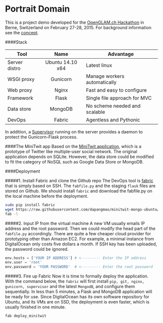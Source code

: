 # Portrait Domain

This is a project demo developed for the [OpenGLAM.ch Hackathon](http://openglam.ch) in Berne, Switzerland on February 27-28, 2015. For background information see the [concept](https://docs.google.com/document/d/1qBTeD2aGTcyGEKOV28KBpriDiGb5BBiKpRs48SAEB3w/edit?usp=sharing).

####Stack

| Tool   |      Name      |  Advantage |
|----------|:-------------:|------|
| Server distro |  Ubuntu 14.10 x64 | Latest linux |
| WSGI proxy |    Gunicorn   |   Manage workers automatically |
| Web proxy | Nginx |    Fast and easy to configure|
| Framework | Flask |Single file approach for MVC |
| Data store | MongoDB | No scheme needed and scalable|
| DevOps | Fabric | Agentless and Pythonic  |

In addition, a [Supervisor](http://supervisord.org/) running on the server provides a daemon to protect the Gunicorn-Flask process. 

####The MiniTwit app
Based on the [MiniTwit application](https://github.com/mitsuhiko/flask/tree/master/examples/minitwit), which is a prototype of Twitter like multiple-user social network. The original application depends on SQLite. However, the data store could be modified to fit the category of NoSQL such as Google Data Store or MongoDB.

####Deployment

#####1. Install Fabric and clone the Github repo
The DevOps tool is [fabric](https://github.com/fabric/fabric) that is simply based on SSH. The `fabfile.py` and the staging `flask` files are stored on Github. We should install `fabric` and download the fabfile.py on the local machine before the deployment.
```bash
sudo pip install fabric 
wget https://raw.githubusercontent.com/dapangmao/minitwit-mongo-ubuntu/master/fabfile.py
fab -l
```

#####2. Input IP from the virtual machine
A new VM usually emails IP address and the root password. Then we could modify the head part of the `fabfile.py` accordingly. There are quite a few cheaper cloud provider for prototyping other than Amazon EC2. For example, a minimal instance from DigitalOcean only costs five dollars a month. If SSH key has been uploaded, the password could be ignored. 

```python
env.hosts = ['YOUR IP ADDRESS'] # <--------- Enter the IP address
env.user = 'root'
env.password = 'YOUR PASSWORD'  # <--------- Enter the root password
```

#####3. Fire up Fabric
Now it is time to formally deploy the application. With the command below, the `fabric` will first install `pip, git, nginx, gunicorn, supervisor` and the latest `MongodB`, and configure them sequentially.  In less than 5 minutes, a Flask and MongoDB application will be ready for use. Since DigitalOcean has its own software repository for Ubuntu, and its VMs are on SSD, the deployment is even faster, which is usually finished in one minute.   
```python
fab deploy_minitwit
```


